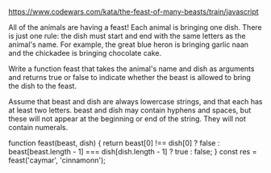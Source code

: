 https://www.codewars.com/kata/the-feast-of-many-beasts/train/javascript

All of the animals are having a feast! Each animal is bringing one dish. 
There is just one rule: the dish must start and end with the same letters as the animal's name. 
For example, the great blue heron is bringing garlic naan and the chickadee is bringing chocolate cake.

Write a function feast that takes the animal's name and dish as arguments 
and returns true or false to indicate whether the beast is allowed to bring the dish to the feast.

Assume that beast and dish are always lowercase strings, and that each has at least two letters.
beast and dish may contain hyphens and spaces, but these will not appear at the beginning or 
end of the string. They will not contain numerals.

function feast(beast, dish) {
     return beast[0] !== dish[0] ? false : beast[beast.length - 1] === dish[dish.length - 1] ? true : false;
}
const res = feast('caymar', 'cinnamonn');